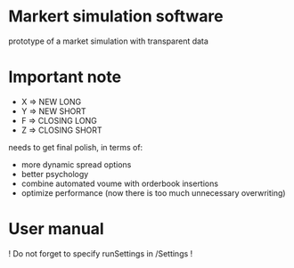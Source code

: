 # Markert simulation software

prototype of a market simulation with transparent data

# Important note

- X => NEW LONG
- Y => NEW SHORT
- F => CLOSING LONG
- Z => CLOSING SHORT

needs to get final polish, in terms of:

- more dynamic spread options
- better psychology
- combine automated voume with orderbook insertions
- optimize performance (now there is too much unnecessary overwriting)

# User manual

! Do not forget to specify runSettings in /Settings !